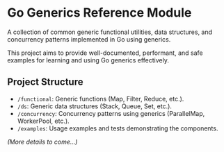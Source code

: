 # Go Generics Reference Module

A collection of common generic functional utilities, data structures,
and concurrency patterns implemented in Go using generics.

This project aims to provide well-documented, performant, and safe examples
for learning and using Go generics effectively.

## Project Structure

- `/functional`: Generic functions (Map, Filter, Reduce, etc.).
- `/ds`: Generic data structures (Stack, Queue, Set, etc.).
- `/concurrency`: Concurrency patterns using generics (ParallelMap, WorkerPool, etc.).
- `/examples`: Usage examples and tests demonstrating the components.

*(More details to come...)*
